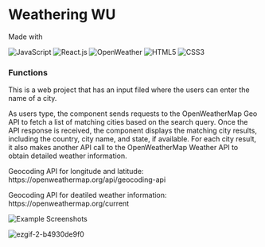 <h1>Weathering WU</h1>
Made with

![JavaScript](https://img.shields.io/badge/-JavaScript-%23F7DF1E?logo=javascript&logoColor=white)
![React.js](https://img.shields.io/badge/-React.js-61DAFB?logo=react&logoColor=white&style=flat)
![OpenWeather](https://img.shields.io/badge/OpenWeather-gray?style=flat)
![HTML5](https://img.shields.io/badge/-HTML5-orange?logo=html5&logoColor=white&style=flat)
![CSS3](https://img.shields.io/badge/-CSS3-blue?logo=css3&logoColor=white&style=flat)

<h3>Functions</h3>
<p>This is a web project that has an input filed where the users can enter the name of a city.</p>
<p>As users type, the component sends requests to the OpenWeatherMap Geo API to fetch a list of matching cities based on the search query. Once the API response is received, the component displays the matching city results, including the country, city name, and state, if available. For each city result, it also makes another API call to the OpenWeatherMap Weather API to obtain detailed weather information.</p>
<p>Geocoding API for longitude and latitude: https://openweathermap.org/api/geocoding-api </p>
<p>Geocoding API for deatiled weather information: https://openweathermap.org/current

![Example Screenshots](https://img.shields.io/badge/-Showcase%20-darkgrey?style=flat)

![ezgif-2-b4930de9f0](https://user-images.githubusercontent.com/110274203/236975509-2b40c4bb-16d6-4fff-8ff0-6241c109b475.gif)
